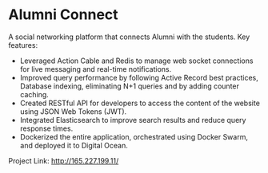 # Alumni Connect

A social networking platform that connects Alumni with the students. Key features:
* Leveraged Action Cable and Redis to manage web socket connections for live messaging and real-time notifications.
* Improved query performance by following Active Record best practices, Database indexing, eliminating N+1 queries
and by adding counter caching.
* Created RESTful API for developers to access the content of the website using JSON Web Tokens (JWT).
* Integrated Elasticsearch to improve search results and reduce query response times.
* Dockerized the entire application, orchestrated using Docker Swarm, and deployed it to Digital Ocean.

Project Link: http://165.227.199.11/
